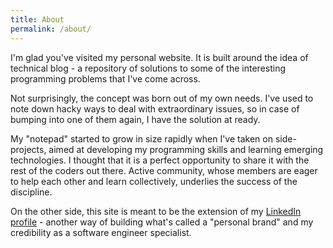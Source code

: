 ```yaml
---
title: About
permalink: /about/
---
```


I'm glad you've visited my personal website. It is built around the idea of technical blog - a repository of solutions to some of the interesting programming problems that I've come across.

Not surprisingly, the concept was born out of my own needs. I've used to note down hacky ways to deal with extraordinary issues, so in case of bumping into one of them again, I have the solution at ready.

My "notepad" started to grow in size rapidly when I've taken on side-projects, aimed at developing my programming skills and learning emerging technologies. I thought that it is a perfect opportunity to share it with the rest of the coders out there. Active community, whose members are eager to help each other and learn collectively, underlies the success of the discipline.

On the other side, this site is meant to be the extension of my [LinkedIn profile](https://pl.linkedin.com/in/przemyslawwozniak) - another way of building what's called a "personal brand" and my credibility as a software engineer specialist.
